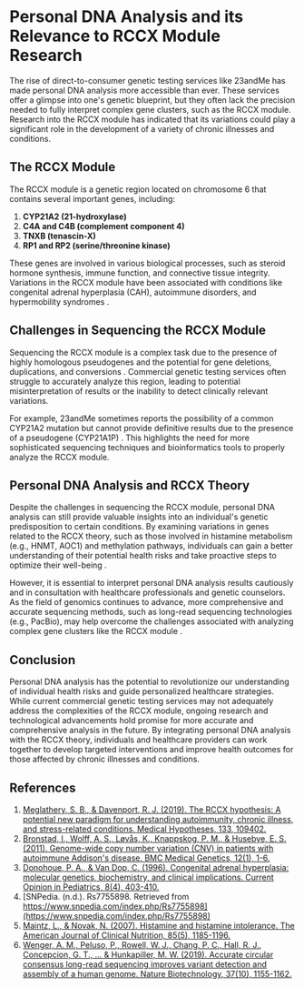 # Personal DNA Analysis and its Relevance to RCCX Module Research

The rise of direct-to-consumer genetic testing services like 23andMe has made personal DNA analysis more accessible than ever. These services offer a glimpse into one's genetic blueprint, but they often lack the precision needed to fully interpret complex gene clusters, such as the RCCX module. Research into the RCCX module has indicated that its variations could play a significant role in the development of a variety of chronic illnesses and conditions.

## The RCCX Module

The RCCX module is a genetic region located on chromosome 6 that contains several important genes, including:

1. **CYP21A2 (21-hydroxylase)**
2. **C4A and C4B (complement component 4)**
3. **TNXB (tenascin-X)**
4. **RP1 and RP2 (serine/threonine kinase)**

These genes are involved in various biological processes, such as steroid hormone synthesis, immune function, and connective tissue integrity. Variations in the RCCX module have been associated with conditions like congenital adrenal hyperplasia (CAH), autoimmune disorders, and hypermobility syndromes  .

## Challenges in Sequencing the RCCX Module

Sequencing the RCCX module is a complex task due to the presence of highly homologous pseudogenes and the potential for gene deletions, duplications, and conversions . Commercial genetic testing services often struggle to accurately analyze this region, leading to potential misinterpretation of results or the inability to detect clinically relevant variations.

For example, 23andMe sometimes reports the possibility of a common CYP21A2 mutation but cannot provide definitive results due to the presence of a pseudogene (CYP21A1P) . This highlights the need for more sophisticated sequencing techniques and bioinformatics tools to properly analyze the RCCX module.

## Personal DNA Analysis and RCCX Theory

Despite the challenges in sequencing the RCCX module, personal DNA analysis can still provide valuable insights into an individual's genetic predisposition to certain conditions. By examining variations in genes related to the RCCX theory, such as those involved in histamine metabolism (e.g., HNMT, AOC1) and methylation pathways, individuals can gain a better understanding of their potential health risks and take proactive steps to optimize their well-being .

However, it is essential to interpret personal DNA analysis results cautiously and in consultation with healthcare professionals and genetic counselors. As the field of genomics continues to advance, more comprehensive and accurate sequencing methods, such as long-read sequencing technologies (e.g., PacBio), may help overcome the challenges associated with analyzing complex gene clusters like the RCCX module .

## Conclusion

Personal DNA analysis has the potential to revolutionize our understanding of individual health risks and guide personalized healthcare strategies. While current commercial genetic testing services may not adequately address the complexities of the RCCX module, ongoing research and technological advancements hold promise for more accurate and comprehensive analysis in the future. By integrating personal DNA analysis with the RCCX theory, individuals and healthcare providers can work together to develop targeted interventions and improve health outcomes for those affected by chronic illnesses and conditions.

## References

1. [Meglathery, S. B., & Davenport, R. J. (2019). The RCCX hypothesis: A potential new paradigm for understanding autoimmunity, chronic illness, and stress-related conditions. Medical Hypotheses, 133, 109402.](https://pubmed.ncbi.nlm.nih.gov/31288180/)
2. [Bronstad, I., Wolff, A. S., Løvås, K., Knappskog, P. M., & Husebye, E. S. (2011). Genome-wide copy number variation (CNV) in patients with autoimmune Addison's disease. BMC Medical Genetics, 12(1), 1-6.](https://bmcmedgenet.biomedcentral.com/articles/10.1186/1471-2350-12-65)
3. [Donohoue, P. A., & Van Dop, C. (1996). Congenital adrenal hyperplasia: molecular genetics, biochemistry, and clinical implications. Current Opinion in Pediatrics, 8(4), 403-410.](https://journals.lww.com/co-pediatrics/abstract/1996/08000/congenital_adrenal_hyperplasia__molecular_genetics,.9.aspx)
4. [SNPedia. (n.d.). Rs7755898. Retrieved from https://www.snpedia.com/index.php/Rs7755898](https://www.snpedia.com/index.php/Rs7755898)
5. [Maintz, L., & Novak, N. (2007). Histamine and histamine intolerance. The American Journal of Clinical Nutrition, 85(5), 1185-1196.](https://academic.oup.com/ajcn/article/85/5/1185/4633055)
6. [Wenger, A. M., Peluso, P., Rowell, W. J., Chang, P. C., Hall, R. J., Concepcion, G. T., ... & Hunkapiller, M. W. (2019). Accurate circular consensus long-read sequencing improves variant detection and assembly of a human genome. Nature Biotechnology, 37(10), 1155-1162.](https://www.nature.com/articles/s41587-019-0217-9)